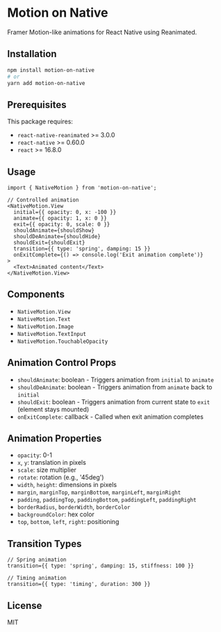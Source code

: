 # Motion on Native

Framer Motion-like animations for React Native using Reanimated.

## Installation

```bash
npm install motion-on-native
# or
yarn add motion-on-native
```

## Prerequisites

This package requires:

- `react-native-reanimated` >= 3.0.0
- `react-native` >= 0.60.0
- `react` >= 16.8.0

## Usage

```tsx
import { NativeMotion } from 'motion-on-native';

// Controlled animation
<NativeMotion.View
  initial={{ opacity: 0, x: -100 }}
  animate={{ opacity: 1, x: 0 }}
  exit={{ opacity: 0, scale: 0 }}
  shouldAnimate={shouldShow}
  shouldDeAnimate={shouldHide}
  shouldExit={shouldExit}
  transition={{ type: 'spring', damping: 15 }}
  onExitComplete={() => console.log('Exit animation complete')}
>
  <Text>Animated content</Text>
</NativeMotion.View>
```

## Components

- `NativeMotion.View`
- `NativeMotion.Text`
- `NativeMotion.Image`
- `NativeMotion.TextInput`
- `NativeMotion.TouchableOpacity`

## Animation Control Props

- `shouldAnimate`: boolean - Triggers animation from `initial` to `animate`
- `shouldDeAnimate`: boolean - Triggers animation from `animate` back to `initial`
- `shouldExit`: boolean - Triggers animation from current state to `exit` (element stays mounted)
- `onExitComplete`: callback - Called when exit animation completes

## Animation Properties

- `opacity`: 0-1
- `x`, `y`: translation in pixels
- `scale`: size multiplier
- `rotate`: rotation (e.g., '45deg')
- `width`, `height`: dimensions in pixels
- `margin`, `marginTop`, `marginBottom`, `marginLeft`, `marginRight`
- `padding`, `paddingTop`, `paddingBottom`, `paddingLeft`, `paddingRight`
- `borderRadius`, `borderWidth`, `borderColor`
- `backgroundColor`: hex color
- `top`, `bottom`, `left`, `right`: positioning

## Transition Types

```tsx
// Spring animation
transition={{ type: 'spring', damping: 15, stiffness: 100 }}

// Timing animation
transition={{ type: 'timing', duration: 300 }}
```

## License

MIT
